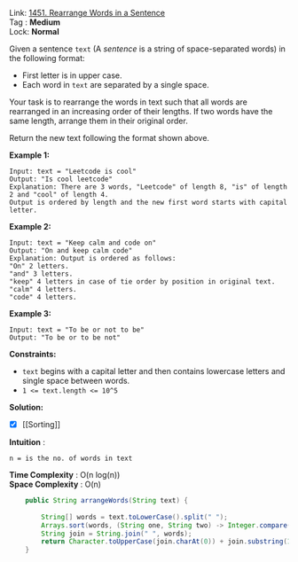 Link: [1451. Rearrange Words in a Sentence](https://leetcode.com/problems/rearrange-words-in-a-sentence/) <br>
Tag : **Medium**<br>
Lock: **Normal**

Given a sentence `text` (A _sentence_ is a string of space-separated words) in the following format:

-   First letter is in upper case.
-   Each word in `text` are separated by a single space.

Your task is to rearrange the words in text such that all words are rearranged in an increasing order of their lengths. If two words have the same length, arrange them in their original order.

Return the new text following the format shown above.

**Example 1:**
```
Input: text = "Leetcode is cool"
Output: "Is cool leetcode"
Explanation: There are 3 words, "Leetcode" of length 8, "is" of length 2 and "cool" of length 4.
Output is ordered by length and the new first word starts with capital letter.
```

**Example 2:**
```
Input: text = "Keep calm and code on"
Output: "On and keep calm code"
Explanation: Output is ordered as follows:
"On" 2 letters.
"and" 3 letters.
"keep" 4 letters in case of tie order by position in original text.
"calm" 4 letters.
"code" 4 letters.
```

**Example 3:**
```
Input: text = "To be or not to be"
Output: "To be or to be not"
```

**Constraints:**
-   `text` begins with a capital letter and then contains lowercase letters and single space between words.
-   `1 <= text.length <= 10^5`

**Solution:**
- [x]  [[Sorting]] 

**Intuition** :

```
n = is the no. of words in text
```
**Time Complexity** : O(n log(n))<br>
**Space Complexity** : O(n)

```java
    public String arrangeWords(String text) {
        
        String[] words = text.toLowerCase().split(" ");
        Arrays.sort(words, (String one, String two) -> Integer.compare(one.length(), two.length()));
        String join = String.join(" ", words);
        return Character.toUpperCase(join.charAt(0)) + join.substring(1);
    }
```
